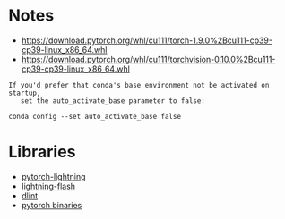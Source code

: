 # Notes

* https://download.pytorch.org/whl/cu111/torch-1.9.0%2Bcu111-cp39-cp39-linux_x86_64.whl
* https://download.pytorch.org/whl/cu111/torchvision-0.10.0%2Bcu111-cp39-cp39-linux_x86_64.whl

```
If you'd prefer that conda's base environment not be activated on startup, 
   set the auto_activate_base parameter to false: 

conda config --set auto_activate_base false
```

# Libraries

* [pytorch-lightning](https://pytorch-lightning.readthedocs.io/en/latest/)
* [lightning-flash](https://lightning-flash.readthedocs.io/en/latest/quickstart.html)
* [dlint](https://github.com/duo-labs/dlint)
* [pytorch binaries](https://download.pytorch.org/whl/torch_stable.html)
  